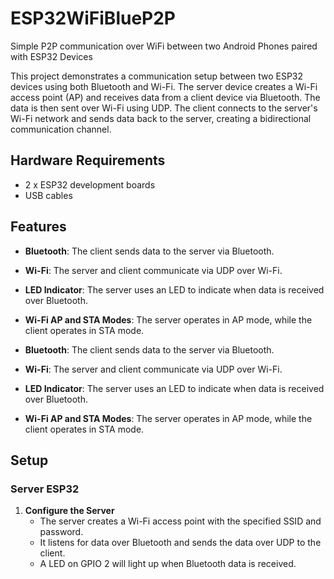 # ESP32WiFiBlueP2P
Simple P2P communication over WiFi  between two Android Phones paired with ESP32 Devices 

This project demonstrates a communication setup between two ESP32 devices using both Bluetooth and Wi-Fi. The server device creates a Wi-Fi access point (AP) and receives data from a client device via Bluetooth. The data is then sent over Wi-Fi using UDP. The client connects to the server's Wi-Fi network and sends data back to the server, creating a bidirectional communication channel.

## Hardware Requirements

- 2 x ESP32 development boards
- USB cables

## Features

- **Bluetooth**: The client sends data to the server via Bluetooth.
- **Wi-Fi**: The server and client communicate via UDP over Wi-Fi.
- **LED Indicator**: The server uses an LED to indicate when data is received over Bluetooth.
- **Wi-Fi AP and STA Modes**: The server operates in AP mode, while the client operates in STA mode.


- **Bluetooth**: The client sends data to the server via Bluetooth.
- **Wi-Fi**: The server and client communicate via UDP over Wi-Fi.
- **LED Indicator**: The server uses an LED to indicate when data is received over Bluetooth.
- **Wi-Fi AP and STA Modes**: The server operates in AP mode, while the client operates in STA mode.

## Setup

### Server ESP32

1. **Configure the Server**
   - The server creates a Wi-Fi access point with the specified SSID and password.
   - It listens for data over Bluetooth and sends the data over UDP to the client.
   - A LED on GPIO 2 will light up when Bluetooth data is received.
